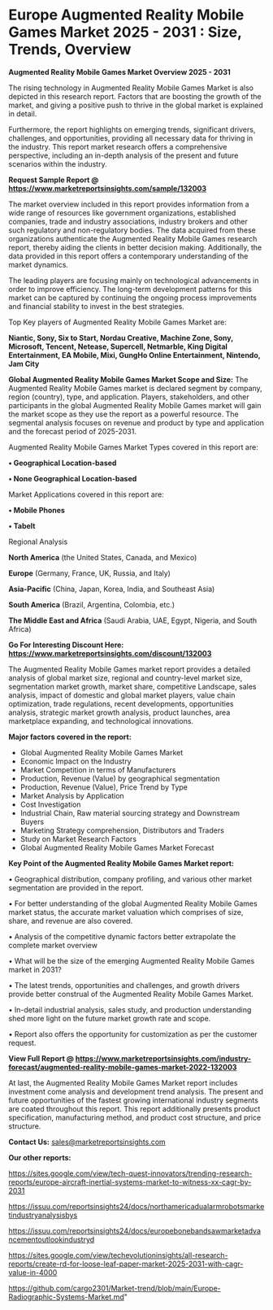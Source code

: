  # Europe Augmented Reality Mobile Games Market 2025 - 2031 : Size, Trends, Overview

<Strong> Augmented Reality Mobile Games Market Overview 2025 - 2031</strong>

The rising technology in Augmented Reality Mobile Games Market is also depicted in this research report. Factors that are boosting the growth of the market, and giving a positive push to thrive in the global market is explained in detail.

Furthermore, the report highlights on emerging trends, significant drivers, challenges, and opportunities, providing all necessary data for thriving in the industry. This report market research offers a comprehensive perspective, including an in-depth analysis of the present and future scenarios within the industry.

<strong>Request Sample Report @ <a href=https://www.marketreportsinsights.com/sample/132003>https://www.marketreportsinsights.com/sample/132003</a></strong>

The market overview included in this report provides information from a wide range of resources like government organizations, established companies, trade and industry associations, industry brokers and other such regulatory and non-regulatory bodies. The data acquired from these organizations authenticate the Augmented Reality Mobile Games research report, thereby aiding the clients in better decision making. Additionally, the data provided in this report offers a contemporary understanding of the market dynamics.

The leading players are focusing mainly on technological advancements in order to improve efficiency. The long-term development patterns for this market can be captured by continuing the ongoing process improvements and financial stability to invest in the best strategies.

Top Key players of Augmented Reality Mobile Games Market are:

<strong>Niantic, Sony, Six to Start, Nordau Creative, Machine Zone, Sony, Microsoft, Tencent, Netease, Supercell, Netmarble, King Digital Entertainment, EA Mobile, Mixi, GungHo Online Entertainment, Nintendo, Jam City</strong>

<strong><b>Global Augmented Reality Mobile Games Market Scope and Size:</b></strong>
The Augmented Reality Mobile Games market is declared segment by company, region (country), type, and application. Players, stakeholders, and other participants in the global Augmented Reality Mobile Games market will gain the market scope as they use the report as a powerful resource. The segmental analysis focuses on revenue and product by type and application and the forecast period of 2025-2031.

Augmented Reality Mobile Games Market Types covered in this report are:

<strong>• Geographical Location-based

• None Geographical Location-based</strong>

Market Applications covered in this report are:

<strong>• Mobile Phones

• Tabelt</strong> 

Regional Analysis

<strong>North America</strong> (the United States, Canada, and Mexico)

<strong>Europe</strong> (Germany, France, UK, Russia, and Italy)

<strong>Asia-Pacific</strong> (China, Japan, Korea, India, and Southeast Asia)

<strong>South America</strong> (Brazil, Argentina, Colombia, etc.)

<strong>The Middle East and Africa</strong> (Saudi Arabia, UAE, Egypt, Nigeria, and South Africa)

<strong>Go For Interesting Discount Here: <a href=https://www.marketreportsinsights.com/discount/132003>https://www.marketreportsinsights.com/discount/132003</a></strong>

The Augmented Reality Mobile Games market report provides a detailed analysis of global market size, regional and country-level market size, segmentation market growth, market share, competitive Landscape, sales analysis, impact of domestic and global market players, value chain optimization, trade regulations, recent developments, opportunities analysis, strategic market growth analysis, product launches, area marketplace expanding, and technological innovations.

<strong><b>Major factors covered in the report:</b></strong>
<ul>
  <li>Global Augmented Reality Mobile Games Market </li>
  <li>Economic Impact on the Industry</li>
  <li>Market Competition in terms of Manufacturers</li>
  <li>Production, Revenue (Value) by geographical segmentation</li>
  <li>Production, Revenue (Value), Price Trend by Type</li>
  <li>Market Analysis by Application</li>
  <li>Cost Investigation</li>
  <li>Industrial Chain, Raw material sourcing strategy and Downstream Buyers</li>
  <li>Marketing Strategy comprehension, Distributors and Traders</li>
  <li>Study on Market Research Factors</li>
  <li>Global Augmented Reality Mobile Games Market Forecast</li>
</ul>

<strong><b>Key Point of the Augmented Reality Mobile Games Market report:</b></strong>

• Geographical distribution, company profiling, and various other market segmentation are provided in the report.

• For better understanding of the global Augmented Reality Mobile Games market status, the accurate market valuation which comprises of size, share, and revenue are also covered.

• Analysis of the competitive dynamic factors better extrapolate the complete market overview

• What will be the size of the emerging Augmented Reality Mobile Games market in 2031?

• The latest trends, opportunities and challenges, and growth drivers provide better construal of the Augmented Reality Mobile Games Market.

• In-detail industrial analysis, sales study, and production understanding shed more light on the future market growth rate and scope.

• Report also offers the opportunity for customization as per the customer request.

<strong><b>View Full Report @ <a href=https://www.marketreportsinsights.com/industry-forecast/augmented-reality-mobile-games-market-2022-132003>https://www.marketreportsinsights.com/industry-forecast/augmented-reality-mobile-games-market-2022-132003</a></b></strong>


At last, the Augmented Reality Mobile Games Market report includes investment come analysis and development trend analysis. The present and future opportunities of the fastest growing international industry segments are coated throughout this report. This report additionally presents product specification, manufacturing method, and product cost structure, and price structure.

<strong>Contact Us:</strong>
sales@marketreportsinsights.com

<strong>Our other reports:</strong>

<a href=https://sites.google.com/view/tech-quest-innovators/trending-research-reports/europe-aircraft-inertial-systems-market-to-witness-xx-cagr-by-2031>https://sites.google.com/view/tech-quest-innovators/trending-research-reports/europe-aircraft-inertial-systems-market-to-witness-xx-cagr-by-2031</a>

<a href=https://issuu.com/reportsinsights24/docs/northamericadualarmrobotsmarketindustryanalysisbys>https://issuu.com/reportsinsights24/docs/northamericadualarmrobotsmarketindustryanalysisbys</a>

<a href=https://issuu.com/reportsinsights24/docs/europebonebandsawmarketadvancementoutlookindustryd>https://issuu.com/reportsinsights24/docs/europebonebandsawmarketadvancementoutlookindustryd</a>

<a href=https://sites.google.com/view/techevolutioninsights/all-research-reports/create-rd-for-loose-leaf-paper-market-2025-2031-with-cagr-value-in-4000>https://sites.google.com/view/techevolutioninsights/all-research-reports/create-rd-for-loose-leaf-paper-market-2025-2031-with-cagr-value-in-4000</a>

<a href=https://github.com/cargo2301/Market-trend/blob/main/Europe-Radiographic-Systems-Market.md>https://github.com/cargo2301/Market-trend/blob/main/Europe-Radiographic-Systems-Market.md</a>"
